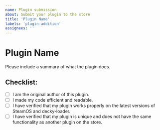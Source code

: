 ```yaml
---
name: Plugin submission
about: Submit your plugin to the store
title: 'Plugin Name'
labels: 'plugin-addition'
assignees: ''
---
```


# Plugin Name

Please include a summary of what the plugin does.

## Checklist:

- [ ] I am the original author of this plugin.
- [ ] I made my code efficient and readable.
- [ ] I have verified that my plugin works properly on the latest versions of SteamOS and decky-loader.
- [ ] I have verified that my plugin is unique and does not have the same functionality as another plugin on the store.
